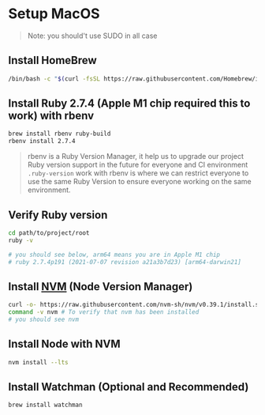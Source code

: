 # Setup MacOS

> Note: you should't use SUDO in all case

## Install HomeBrew

```sh
/bin/bash -c "$(curl -fsSL https://raw.githubusercontent.com/Homebrew/install/HEAD/install.sh)"
```

## Install Ruby 2.7.4 (Apple M1 chip required this to work) with rbenv

```sh
brew install rbenv ruby-build
rbenv install 2.7.4
```

> rbenv is a Ruby Version Manager, it help us to upgrade our project Ruby version support in the future for everyone and CI environment
> `.ruby-version` work with rbenv is where we can restrict everyone to use the same Ruby Version to ensure everyone working on the same environment.

## Verify Ruby version

```sh
cd path/to/project/root
ruby -v

# you should see below, arm64 means you are in Apple M1 chip
# ruby 2.7.4p191 (2021-07-07 revision a21a3b7d23) [arm64-darwin21]
```

## Install [NVM](https://github.com/nvm-sh/nvm) (Node Version Manager)

```sh
curl -o- https://raw.githubusercontent.com/nvm-sh/nvm/v0.39.1/install.sh | bash
command -v nvm # To verify that nvm has been installed
# you should see nvm
```

## Install Node with NVM

```sh
nvm install --lts
```

## Install Watchman (Optional and Recommended)

```sh
brew install watchman
```
